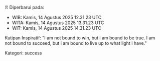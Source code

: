 ⏰ Diperbarui pada:
- WIB: Kamis, 14 Agustus 2025 12.31.23 UTC
- WITA: Kamis, 14 Agustus 2025 13.31.23 UTC
- WIT: Kamis, 14 Agustus 2025 14.31.23 UTC

Kutipan Inspiratif:
"I am not bound to win, but i am bound to be true. I am not bound to succeed, but i am bound to live up to what light i have."


Kategori: success

